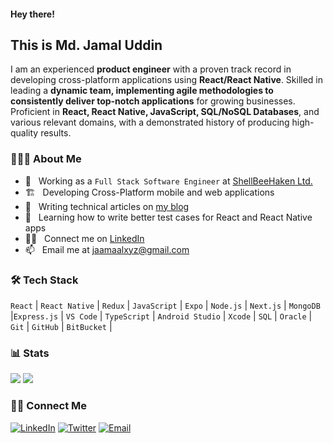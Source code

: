#### Hey there!

## This is Md. Jamal Uddin

I am an experienced **product engineer** with a proven track record in developing cross-platform applications using **React/React Native**.
Skilled in leading a **dynamic team, implementing agile methodologies to consistently deliver top-notch applications** for growing businesses.
Proficient in **React, React Native, JavaScript, SQL/NoSQL Databases**, and various relevant domains, with a demonstrated history of producing high-quality results.

### 👨🏻‍💻 About Me

- 💼 &nbsp; Working as a `Full Stack Software Engineer` at [ShellBeeHaken Ltd.](https://shellbeehaken.com/)
- 🏗️ &nbsp; Developing Cross-Platform mobile and web applications
- 📝 &nbsp; Writing technical articles on [my blog](https://jaamaal.com/blog)
- 📖 &nbsp; Learning how to write better test cases for React and React Native apps
- 👨‍💻 &nbsp; Connect me on [LinkedIn](https://linkedin.com/in/jaamaalxyz/)
- 📫 &nbsp; Email me at [jaamaalxyz@gmail.com](mailto:jaamaalxyz@gmail.com)

### 🛠 Tech Stack

`React` | `React Native` | `Redux` | `JavaScript` | `Expo` | `Node.js` | `Next.js` | `MongoDB` |`Express.js` | `VS Code` | `TypeScript` | `Android Studio` | `Xcode` | `SQL` | `Oracle` | `Git` | `GitHub` | `BitBucket` |

### 📊 Stats

[![](https://komarev.com/ghpvc/?username=jaamaalxyz&color=blue&label=Profile%20Views)](https://github.com/jaamaalxyz/jaamaalxyz)
[![](https://img.shields.io/github/followers/jaamaalxyz?label=GitHub%20Followers)](https://github.com/jaamaalxyz)

### 🤝🏻 Connect Me

<p>
<a href="https://www.linkedin.com/in/jaamaalxyz/"><img alt="LinkedIn" src="https://img.shields.io/badge/LinkedIn-gray?style=flat-square&logo=linkedin"></a>
<a href="https://twitter.com/jaamaalxyz" target="blank"><img alt="Twitter" src="https://img.shields.io/badge/twitter-gray?style=flat-square&logo=twitter"/></a>  
<a href="mailto:jaamaalxyz@gmail.com"><img alt="Email" src="https://img.shields.io/badge/Email-jaamaalxyz@gmail.com-blue?style=flat-square&logo=gmail"></a>
</p>
